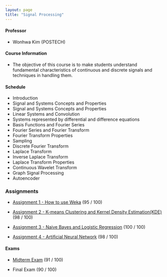 ```yaml
---
layout: page
title: "Signal Processing"
---
```

#### Professor
- Wonhwa Kim (POSTECH)

#### Course Information

- The objective of this course is to make students understand fundamental characteristics of continuous and discrete signals and techniques in handling them.

#### Schedule

- Introduction
- Signal and Systems Concepts and Properties
- Signal and Systems Concepts and Properties
- Linear Systems and Convolution
- Systems represented by differential and difference equations
- Basis Functions and Fourier Series
- Fourier Series and Fourier Transform
- Fourier Transform Properties
- Sampling
- Discrete Fourier Transform
- Laplace Transform
- Inverse Laplace Transform
- Laplace Transform Properties
- Continuous Wavelet Transform
- Graph Signal Processing
- Autoencoder

### Assignments
- [Assignment 1 - How to use Weka](/courses/data-mining/AIGS526_ASSN1_20222421.pdf) (95 / 100)

- [Assignment 2 - K-means Clustering and Kernel Density Estimation(KDE)](/courses/data-mining/AIGS526_ASSN2_20222421.pdf) (98 / 100)

- [Assignment 3 - Naive Bayes and Logistic Regression](/courses/data-mining/AIGS526_ASSN3_20222421.pdf) (100 / 100)

- [Assignment 4 - Artificial Neural Network](/courses/data-mining/AIGS526_ASSN4_20222421.pdf) (98 / 100)

#### Exams
- [Midterm Exam](/courses/data-mining/AIGS526_MID_20222421.pdf) (91 / 100)

- Final Exam (90 / 100)

